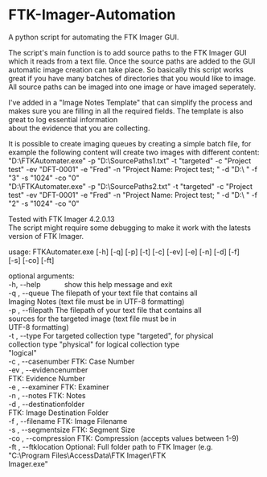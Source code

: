 # FTK-Imager-Automation  
A python script for automating the FTK Imager GUI.  

The script's main function is to add source paths to the FTK Imager GUI which it reads from a text file. Once the source paths are added to the GUI automatic image creation can take place.
So basically this script works great if you have many batches of directories that you would like to image. All source paths can be imaged into one image or have imaged seperately.  

I've added in a "Image Notes Template" that can simplify the process and makes sure you are filling in all the required fields. The template is also great to log essential information  
about the evidence that you are collecting.  

It is possible to create imaging queues by creating a simple batch file, for example the following content will create two images with different content:  
"D:\FTKAutomater.exe"  -p "D:\SourcePaths1.txt" -t "targeted" -c "Project test" -ev "DFT-0001" -e "Fred" -n "Project Name: Project test; " -d "D:\ " -f "3" -s "1024" -co "0"  
"D:\FTKAutomater.exe"  -p "D:\SourcePaths2.txt" -t "targeted" -c "Project test" -ev "DFT-0001" -e "Fred" -n "Project Name: Project test; " -d "D:\ " -f "2" -s "1024" -co "0"  


Tested with FTK Imager 4.2.0.13  
The script might require some debugging to make it work with the latests version of FTK Imager.  

usage: FTKAutomater.exe [-h] [-q] [-p] [-t] [-c] [-ev] [-e] [-n] [-d] [-f]  
                        [-s] [-co] [-ft]  

optional arguments:  
  -h, --help            show this help message and exit  
  -q , --queue          The filepath of your text file that contains all  
                        Imaging Notes (text file must be in UTF-8 formatting)  
  -p , --filepath       The filepath of your text file that contains all  
                        sources for the targeted image (text file must be in  
                        UTF-8 formatting)  
  -t , --type           For targeted collection type "targeted", for physical  
                        collection type "physical" for logical collection type  
                        "logical"  
  -c , --casenumber     FTK: Case Number  
  -ev , --evidencenumber  
                        FTK: Evidence Number  
  -e , --examiner       FTK: Examiner  
  -n , --notes          FTK: Notes  
  -d , --destinationfolder  
                        FTK: Image Destination Folder  
  -f , --filename       FTK: Image Filename  
  -s , --segmentsize    FTK: Segment Size  
  -co , --compression   FTK: Compression (accepts values between 1-9)  
  -ft , --ftklocation   Optional: Full folder path to FTK Imager (e.g.  
                        "C:\Program Files\AccessData\FTK Imager\FTK  
                        Imager.exe"  
                        
